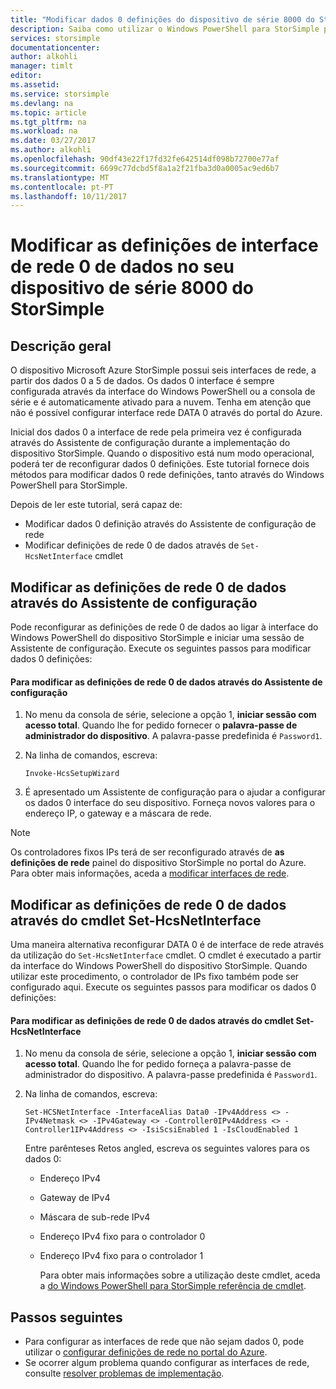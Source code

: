 ```yaml
---
title: "Modificar dados 0 definições do dispositivo de série 8000 do StorSimple | Microsoft Docs"
description: Saiba como utilizar o Windows PowerShell para StorSimple para reconfigurar a interface rede DATA 0 no dispositivo StorSimple.
services: storsimple
documentationcenter: 
author: alkohli
manager: timlt
editor: 
ms.assetid: 
ms.service: storsimple
ms.devlang: na
ms.topic: article
ms.tgt_pltfrm: na
ms.workload: na
ms.date: 03/27/2017
ms.author: alkohli
ms.openlocfilehash: 90df43e22f17fd32fe642514df098b72700e77af
ms.sourcegitcommit: 6699c77dcbd5f8a1a2f21fba3d0a0005ac9ed6b7
ms.translationtype: MT
ms.contentlocale: pt-PT
ms.lasthandoff: 10/11/2017
---
```

# <a name="modify-the-data-0-network-interface-settings-on-your-storsimple-8000-series-device"></a>Modificar as definições de interface de rede 0 de dados no seu dispositivo de série 8000 do StorSimple

## <a name="overview"></a>Descrição geral

O dispositivo Microsoft Azure StorSimple possui seis interfaces de rede, a partir dos dados 0 a 5 de dados. Os dados 0 interface é sempre configurada através da interface do Windows PowerShell ou a consola de série e é automaticamente ativado para a nuvem. Tenha em atenção que não é possível configurar interface rede DATA 0 através do portal do Azure.

Inicial dos dados 0 a interface de rede pela primeira vez é configurada através do Assistente de configuração durante a implementação do dispositivo StorSimple. Quando o dispositivo está num modo operacional, poderá ter de reconfigurar dados 0 definições. Este tutorial fornece dois métodos para modificar dados 0 rede definições, tanto através do Windows PowerShell para StorSimple.

Depois de ler este tutorial, será capaz de:

* Modificar dados 0 definição através do Assistente de configuração de rede
* Modificar definições de rede 0 de dados através de `Set-HcsNetInterface` cmdlet

## <a name="modify-data-0-network-settings-through-setup-wizard"></a>Modificar as definições de rede 0 de dados através do Assistente de configuração
Pode reconfigurar as definições de rede 0 de dados ao ligar à interface do Windows PowerShell do dispositivo StorSimple e iniciar uma sessão de Assistente de configuração. Execute os seguintes passos para modificar dados 0 definições:

#### <a name="to-modify-data-0-network-settings-through-setup-wizard"></a>Para modificar as definições de rede 0 de dados através do Assistente de configuração
1. No menu da consola de série, selecione a opção 1, **iniciar sessão com acesso total**. Quando lhe for pedido fornecer o **palavra-passe de administrador do dispositivo**. A palavra-passe predefinida é `Password1`.
2. Na linha de comandos, escreva:
   
    `Invoke-HcsSetupWizard`
3. É apresentado um Assistente de configuração para o ajudar a configurar os dados 0 interface do seu dispositivo. Forneça novos valores para o endereço IP, o gateway e a máscara de rede.

> [!NOTE]
> Os controladores fixos IPs terá de ser reconfigurado através de **as definições de rede** painel do dispositivo StorSimple no portal do Azure. Para obter mais informações, aceda a [modificar interfaces de rede](storsimple-8000-modify-device-config.md#modify-network-interfaces).

## <a name="modify-data-0-network-settings-through-set-hcsnetinterface-cmdlet"></a>Modificar as definições de rede 0 de dados através do cmdlet Set-HcsNetInterface
Uma maneira alternativa reconfigurar DATA 0 é de interface de rede através da utilização do `Set-HcsNetInterface` cmdlet. O cmdlet é executado a partir da interface do Windows PowerShell do dispositivo StorSimple. Quando utilizar este procedimento, o controlador de IPs fixo também pode ser configurado aqui. Execute os seguintes passos para modificar os dados 0 definições: 

#### <a name="to-modify-data-0-network-settings-through-the-set-hcsnetinterface-cmdlet"></a>Para modificar as definições de rede 0 de dados através do cmdlet Set-HcsNetInterface
1. No menu da consola de série, selecione a opção 1, **iniciar sessão com acesso total**. Quando lhe for pedido forneça a palavra-passe de administrador do dispositivo. A palavra-passe predefinida é `Password1`.
2. Na linha de comandos, escreva:
   
    `Set-HCSNetInterface -InterfaceAlias Data0 -IPv4Address <> -IPv4Netmask <> -IPv4Gateway <> -Controller0IPv4Address <> -Controller1IPv4Address <> -IsiScsiEnabled 1 -IsCloudEnabled 1`
   
    Entre parênteses Retos angled, escreva os seguintes valores para os dados 0:
   
   * Endereço IPv4
   * Gateway de IPv4
   * Máscara de sub-rede IPv4
   * Endereço IPv4 fixo para o controlador 0
   * Endereço IPv4 fixo para o controlador 1
     
     Para obter mais informações sobre a utilização deste cmdlet, aceda a [do Windows PowerShell para StorSimple referência de cmdlet](https://technet.microsoft.com/library/dn688161.aspx).

## <a name="next-steps"></a>Passos seguintes
* Para configurar as interfaces de rede que não sejam dados 0, pode utilizar o [configurar definições de rede no portal do Azure](storsimple-8000-modify-device-config.md). 
* Se ocorrer algum problema quando configurar as interfaces de rede, consulte [resolver problemas de implementação](storsimple-troubleshoot-deployment.md).

